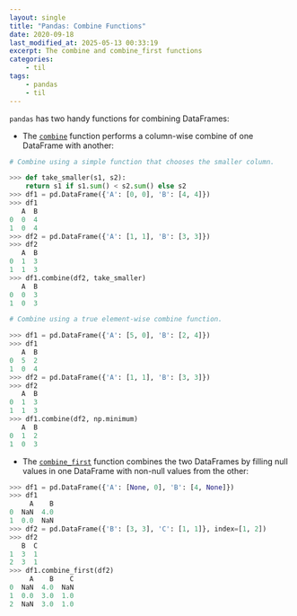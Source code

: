 ```yaml
---
layout: single
title: "Pandas: Combine Functions"
date: 2020-09-18
last_modified_at: 2025-05-13 00:33:19
excerpt: The combine and combine_first functions
categories:
    - til
tags:
    - pandas
    - til
---
```


`pandas` has two handy functions for combining DataFrames:

-   The
    [`combine`](https://pandas.pydata.org/pandas-docs/stable/reference/api/pandas.DataFrame.combine.html)
    function performs a column-wise combine of one DataFrame with another:

```python
# Combine using a simple function that chooses the smaller column.

>>> def take_smaller(s1, s2):
    return s1 if s1.sum() < s2.sum() else s2
>>> df1 = pd.DataFrame({'A': [0, 0], 'B': [4, 4]})
>>> df1
   A  B
0  0  4
1  0  4
>>> df2 = pd.DataFrame({'A': [1, 1], 'B': [3, 3]})
>>> df2
   A  B
0  1  3
1  1  3
>>> df1.combine(df2, take_smaller)
   A  B
0  0  3
1  0  3

# Combine using a true element-wise combine function.

>>> df1 = pd.DataFrame({'A': [5, 0], 'B': [2, 4]})
>>> df1
   A  B
0  5  2
1  0  4
>>> df2 = pd.DataFrame({'A': [1, 1], 'B': [3, 3]})
>>> df2
   A  B
0  1  3
1  1  3
>>> df1.combine(df2, np.minimum)
   A  B
0  1  2
1  0  3
```

-   The
    [`combine_first`](https://pandas.pydata.org/pandas-docs/stable/reference/api/pandas.DataFrame.combine_first.html)
    function combines the two DataFrames by filling null values in one
    DataFrame with non-null values from the other:

```python
>>> df1 = pd.DataFrame({'A': [None, 0], 'B': [4, None]})
>>> df1
     A    B
0  NaN  4.0
1  0.0  NaN
>>> df2 = pd.DataFrame({'B': [3, 3], 'C': [1, 1]}, index=[1, 2])
>>> df2
   B  C
1  3  1
2  3  1
>>> df1.combine_first(df2)
     A    B    C
0  NaN  4.0  NaN
1  0.0  3.0  1.0
2  NaN  3.0  1.0
```

